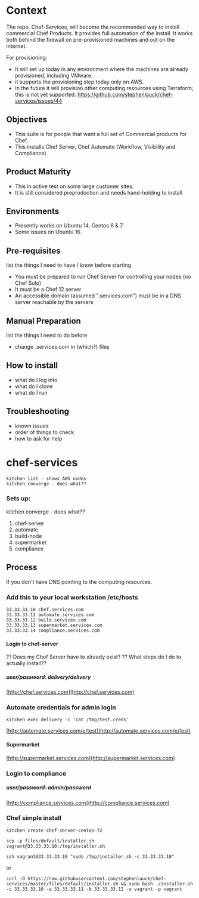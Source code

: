 # Context

The repo, Chef-Services, will become the recommended way to install commercial Chef Products.
It provides full automation of the install.
It works both behind the firewall on pre-provisioned machines and out on the internet.

For provisioning:
- It will set up today in any environment where the machines are already provisioned, including VMware.
- it supports the provisioning step today only on AWS.
- In the future it will provision other computing resources using Terraform; this is not yet supported. https://github.com/stephenlauck/chef-services/issues/44

## Objectives
- This suite is for people that want a full set of Commercial products for Chef. 
- This installs Chef Server, Chef Automate (Workflow, Visibility and Compliance)

## Product Maturity
- This in active test on some large customer sites.
- It is still considered preproduction and needs hand-holding to install

## Environments 
- Presently works on Ubuntu 14, Centos 6 & 7.
- Some issues on Ubuntu 16.

## Pre-requisites
list the things I need to have / know before starting
- You must be prepared to run Chef Server for controlling your nodes (no Chef Solo)
- It must be a Chef 12 server
- An accessible domain (assumed ".services.com") must be in a DNS server reachable by the servers

## Manual Preparation
list the things I need to do before 
- change .services.com in (which?) files

## How to install
- what do I log into
- what do I clone
- what do I run

## Troubleshooting
- known issues
- order of things to check
- how to ask for help

# chef-services
```
kitchen list - shows AWS nodes
kitchen converge - does what??
```
### Sets up:

kitchen converge - does what??
1. chef-server
4. automate
5. build-node
3. supermarket
6. compliance

## Process

If you don't have DNS pointing to the computing resources.
### Add this to your local workstation /etc/hosts

```
33.33.33.10 chef.services.com
33.33.33.11 automate.services.com
33.33.33.12 build.services.com
33.33.33.13 supermarket.services.com
33.33.33.14 compliance.services.com
```

#### Login to chef-server  

?? Does my Chef Server have to already exist?
?? What steps do I do to actually install??

##### user/password: delivery/delivery
[http://chef.services.com](http://chef.services.com)

### Automate credentials for admin login

`kitchen exec delivery -c 'cat /tmp/test.creds'`

[http://automate.services.com/e/test](http://automate.services.com/e/test)

#### Supermarket
[http://supermarket.services.com](http://supermarket.services.com)

### Login to compliance
##### user/password: admin/password

[http://compliance.services.com](http://compliance.services.com)

### Chef simple install

`kitchen create chef-server-centos-72`

`scp -p files/default/installer.sh vagrant@33.33.33.10:/tmp/installer.sh`

`ssh vagrant@33.33.33.10 "sudo /tmp/installer.sh -c 33.33.33.10"`

or

`curl -O https://raw.githubusercontent.com/stephenlauck/chef-services/master/files/default/installer.sh && sudo bash ./installer.sh -c 33.33.33.10 -a 33.33.33.11 -b 33.33.33.12 -u vagrant -p vagrant`
